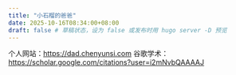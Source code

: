 ```yaml
---
title: "小石榴的爸爸"
date: 2025-10-16T08:34:00+08:00
draft: false # 草稿状态，设为 false 或发布时用 hugo server -D 预览
---
```


个人网站：<https://dad.chenyunsi.com>
谷歌学术：<https://scholar.google.com/citations?user=i2mNvbQAAAAJ>

